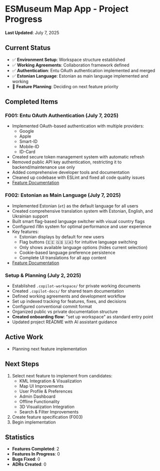 # ESMuseum Map App - Project Progress

**Last Updated**: July 7, 2025

## Current Status

- ✅ **Environment Setup**: Workspace structure established
- ✅ **Working Agreements**: Collaboration framework defined
- ✅ **Authentication**: Entu OAuth authentication implemented and merged
- ✅ **Estonian Language**: Estonian as main language implemented and working
- 🚧 **Feature Planning**: Deciding on next feature priority

## Completed Items

### F001: Entu OAuth Authentication (July 7, 2025)

- Implemented OAuth-based authentication with multiple providers:
  - Google
  - Apple
  - Smart-ID
  - Mobile-ID
  - ID-Card
- Created secure token management system with automatic refresh
- Removed public API key authentication, restricting it to backend/maintenance use only
- Added comprehensive developer tools and documentation
- Cleaned up codebase with ESLint and fixed all code quality issues
- [Feature Documentation](features/F001-entu-oauth-authentication.md)

### F002: Estonian as Main Language (July 7, 2025)

- Implemented Estonian (`et`) as the default language for all users
- Created comprehensive translation system with Estonian, English, and Ukrainian support
- Built smart flag-based language switcher with visual country flags
- Configured i18n system for optimal performance and user experience
- Key features:
  - Estonian displays by default for new users
  - Flag buttons (🇪🇪 🇬🇧 🇺🇦) for intuitive language switching
  - Only shows available language options (hides current selection)
  - Cookie-based language preference persistence
  - Complete UI translations for all app content
- [Feature Documentation](features/F002-estonian-main-language.md)

### Setup & Planning (July 2, 2025)

- Established `.copilot-workspace/` for private working documents
- Created `.copilot-docs/` for shared team documentation
- Defined working agreements and development workflow
- Set up indexed tracking for features, fixes, and decisions
- Configured conventional commit format
- Organized public vs private documentation structure
- **Created onboarding flow**: "set up workspace" as standard entry point
- Updated project README with AI assistant guidance

## Active Work

- Planning next feature implementation

## Next Steps

1. Select next feature to implement from candidates:
   - KML Integration & Visualization
   - Map UI Improvements
   - User Profile & Preferences
   - Admin Dashboard
   - Offline Functionality
   - 3D Visualization Integration
   - Search & Filter Improvements
2. Create feature specification (F003)
3. Begin implementation

## Statistics

- **Features Completed**: 2
- **Features In Progress**: 0
- **Bugs Fixed**: 0
- **ADRs Created**: 0
